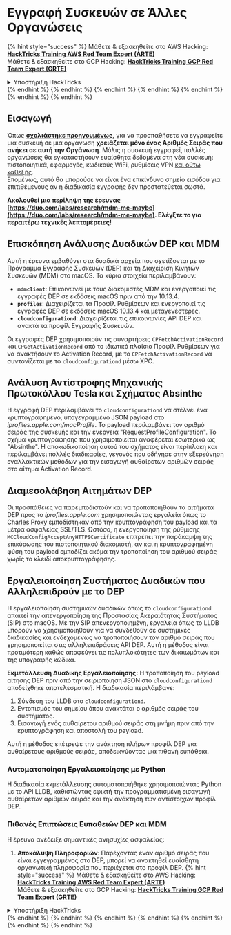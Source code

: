 # Εγγραφή Συσκευών σε Άλλες Οργανώσεις

{% hint style="success" %}
Μάθετε & εξασκηθείτε στο AWS Hacking:<img src="/.gitbook/assets/arte.png" alt="" data-size="line">[**HackTricks Training AWS Red Team Expert (ARTE)**](https://training.hacktricks.xyz/courses/arte)<img src="/.gitbook/assets/arte.png" alt="" data-size="line">\
Μάθετε & εξασκηθείτε στο GCP Hacking: <img src="/.gitbook/assets/grte.png" alt="" data-size="line">[**HackTricks Training GCP Red Team Expert (GRTE)**<img src="/.gitbook/assets/grte.png" alt="" data-size="line">](https://training.hacktricks.xyz/courses/grte)

<details>

<summary>Υποστήριξη HackTricks</summary>

* Ελέγξτε τα [**σχέδια συνδρομής**](https://github.com/sponsors/carlospolop)!
* **Εγγραφείτε στην** 💬 [**ομάδα Discord**](https://discord.gg/hRep4RUj7f) ή στην [**ομάδα telegram**](https://t.me/peass) ή **ακολουθήστε** μας στο **Twitter** 🐦 [**@hacktricks\_live**](https://twitter.com/hacktricks\_live)**.**
* **Μοιραστείτε κόλπα hacking υποβάλλοντας PRs στα** [**HackTricks**](https://github.com/carlospolop/hacktricks) και [**HackTricks Cloud**](https://github.com/carlospolop/hacktricks-cloud) github repos.

</details>
{% endhint %}
{% endhint %}
{% endhint %}
{% endhint %}
{% endhint %}
{% endhint %}
{% endhint %}

## Εισαγωγή

Όπως [**σχολιάστηκε προηγουμένως**](./#what-is-mdm-mobile-device-management)**,** για να προσπαθήσετε να εγγραφείτε μια συσκευή σε μια οργάνωση **χρειάζεται μόνο ένας Αριθμός Σειράς που ανήκει σε αυτή την Οργάνωση**. Μόλις η συσκευή εγγραφεί, πολλές οργανώσεις θα εγκαταστήσουν ευαίσθητα δεδομένα στη νέα συσκευή: πιστοποιητικά, εφαρμογές, κωδικούς WiFi, ρυθμίσεις VPN [και ούτω καθεξής](https://developer.apple.com/enterprise/documentation/Configuration-Profile-Reference.pdf).\
Επομένως, αυτό θα μπορούσε να είναι ένα επικίνδυνο σημείο εισόδου για επιτιθέμενους αν η διαδικασία εγγραφής δεν προστατεύεται σωστά.

**Ακολουθεί μια περίληψη της έρευνας [https://duo.com/labs/research/mdm-me-maybe](https://duo.com/labs/research/mdm-me-maybe). Ελέγξτε το για περαιτέρω τεχνικές λεπτομέρειες!**

## Επισκόπηση Ανάλυσης Δυαδικών DEP και MDM

Αυτή η έρευνα εμβαθύνει στα δυαδικά αρχεία που σχετίζονται με το Πρόγραμμα Εγγραφής Συσκευών (DEP) και τη Διαχείριση Κινητών Συσκευών (MDM) στο macOS. Τα κύρια στοιχεία περιλαμβάνουν:

- **`mdmclient`**: Επικοινωνεί με τους διακομιστές MDM και ενεργοποιεί τις εγγραφές DEP σε εκδόσεις macOS πριν από την 10.13.4.
- **`profiles`**: Διαχειρίζεται τα Προφίλ Ρυθμίσεων και ενεργοποιεί τις εγγραφές DEP σε εκδόσεις macOS 10.13.4 και μεταγενέστερες.
- **`cloudconfigurationd`**: Διαχειρίζεται τις επικοινωνίες API DEP και ανακτά τα προφίλ Εγγραφής Συσκευών.

Οι εγγραφές DEP χρησιμοποιούν τις συναρτήσεις `CPFetchActivationRecord` και `CPGetActivationRecord` από το ιδιωτικό πλαίσιο Προφίλ Ρυθμίσεων για να ανακτήσουν το Activation Record, με το `CPFetchActivationRecord` να συντονίζεται με το `cloudconfigurationd` μέσω XPC.

## Ανάλυση Αντίστροφης Μηχανικής Πρωτοκόλλου Tesla και Σχήματος Absinthe

Η εγγραφή DEP περιλαμβάνει το `cloudconfigurationd` να στέλνει ένα κρυπτογραφημένο, υπογεγραμμένο JSON payload στο _iprofiles.apple.com/macProfile_. Το payload περιλαμβάνει τον αριθμό σειράς της συσκευής και την ενέργεια "RequestProfileConfiguration". Το σχήμα κρυπτογράφησης που χρησιμοποιείται αναφέρεται εσωτερικά ως "Absinthe". Η αποκωδικοποίηση αυτού του σχήματος είναι περίπλοκη και περιλαμβάνει πολλές διαδικασίες, γεγονός που οδήγησε στην εξερεύνηση εναλλακτικών μεθόδων για την εισαγωγή αυθαίρετων αριθμών σειράς στο αίτημα Activation Record.

## Διαμεσολάβηση Αιτημάτων DEP

Οι προσπάθειες να παρεμποδιστούν και να τροποποιηθούν τα αιτήματα DEP προς το _iprofiles.apple.com_ χρησιμοποιώντας εργαλεία όπως το Charles Proxy εμποδίστηκαν από την κρυπτογράφηση του payload και τα μέτρα ασφαλείας SSL/TLS. Ωστόσο, η ενεργοποίηση της ρύθμισης `MCCloudConfigAcceptAnyHTTPSCertificate` επιτρέπει την παράκαμψη της επικύρωσης του πιστοποιητικού διακομιστή, αν και η κρυπτογραφημένη φύση του payload εμποδίζει ακόμα την τροποποίηση του αριθμού σειράς χωρίς το κλειδί αποκρυπτογράφησης.

## Εργαλειοποίηση Συστήματος Δυαδικών που Αλληλεπιδρούν με το DEP

Η εργαλειοποίηση συστημικών δυαδικών όπως το `cloudconfigurationd` απαιτεί την απενεργοποίηση της Προστασίας Ακεραιότητας Συστήματος (SIP) στο macOS. Με την SIP απενεργοποιημένη, εργαλεία όπως το LLDB μπορούν να χρησιμοποιηθούν για να συνδεθούν σε συστημικές διαδικασίες και ενδεχομένως να τροποποιήσουν τον αριθμό σειράς που χρησιμοποιείται στις αλληλεπιδράσεις API DEP. Αυτή η μέθοδος είναι προτιμότερη καθώς αποφεύγει τις πολυπλοκότητες των δικαιωμάτων και της υπογραφής κώδικα.

**Εκμετάλλευση Δυαδικής Εργαλειοποίησης:**
Η τροποποίηση του payload αίτησης DEP πριν από την σειριοποίηση JSON στο `cloudconfigurationd` αποδείχθηκε αποτελεσματική. Η διαδικασία περιλάμβανε:

1. Σύνδεση του LLDB στο `cloudconfigurationd`.
2. Εντοπισμός του σημείου όπου ανακτάται ο αριθμός σειράς του συστήματος.
3. Εισαγωγή ενός αυθαίρετου αριθμού σειράς στη μνήμη πριν από την κρυπτογράφηση και αποστολή του payload.

Αυτή η μέθοδος επέτρεψε την ανάκτηση πλήρων προφίλ DEP για αυθαίρετους αριθμούς σειράς, αποδεικνύοντας μια πιθανή ευπάθεια.

### Αυτοματοποίηση Εργαλειοποίησης με Python

Η διαδικασία εκμετάλλευσης αυτοματοποιήθηκε χρησιμοποιώντας Python με το API LLDB, καθιστώντας εφικτή την προγραμματισμένη εισαγωγή αυθαίρετων αριθμών σειράς και την ανάκτηση των αντίστοιχων προφίλ DEP.

### Πιθανές Επιπτώσεις Ευπαθειών DEP και MDM

Η έρευνα ανέδειξε σημαντικές ανησυχίες ασφαλείας:

1. **Αποκάλυψη Πληροφοριών**: Παρέχοντας έναν αριθμό σειράς που είναι εγγεγραμμένος στο DEP, μπορεί να ανακτηθεί ευαίσθητη οργανωτική πληροφορία που περιέχεται στο προφίλ DEP.
{% hint style="success" %}
Μάθετε & εξασκηθείτε στο AWS Hacking:<img src="/.gitbook/assets/arte.png" alt="" data-size="line">[**HackTricks Training AWS Red Team Expert (ARTE)**](https://training.hacktricks.xyz/courses/arte)<img src="/.gitbook/assets/arte.png" alt="" data-size="line">\
Μάθετε & εξασκηθείτε στο GCP Hacking: <img src="/.gitbook/assets/grte.png" alt="" data-size="line">[**HackTricks Training GCP Red Team Expert (GRTE)**<img src="/.gitbook/assets/grte.png" alt="" data-size="line">](https://training.hacktricks.xyz/courses/grte)

<details>

<summary>Υποστήριξη HackTricks</summary>

* Ελέγξτε τα [**σχέδια συνδρομής**](https://github.com/sponsors/carlospolop)!
* **Εγγραφείτε στην** 💬 [**ομάδα Discord**](https://discord.gg/hRep4RUj7f) ή στην [**ομάδα telegram**](https://t.me/peass) ή **ακολουθήστε** μας στο **Twitter** 🐦 [**@hacktricks\_live**](https://twitter.com/hacktricks\_live)**.**
* **Μοιραστείτε κόλπα hacking υποβάλλοντας PRs στα** [**HackTricks**](https://github.com/carlospolop/hacktricks) και [**HackTricks Cloud**](https://github.com/carlospolop/hacktricks-cloud) github repos.

</details>
{% endhint %}
</details>
{% endhint %}
</details>
{% endhint %}
</details>
{% endhint %}
</details>
{% endhint %}
</details>
{% endhint %}
</details>
{% endhint %}
